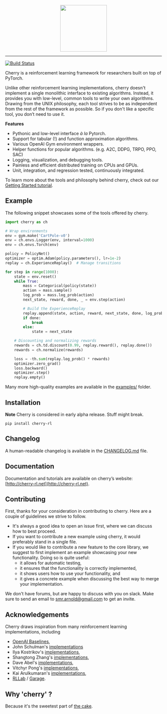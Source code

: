 <p align="center"><img src="http://cherry-rl.net/assets/images/cherry_full.png" height="150px" /></p>

--------------------------------------------------------------------------------

[![Build Status](https://travis-ci.org/learnables/cherry.svg?branch=master)](https://travis-ci.org/learnables/cherry)

Cherry is a reinforcement learning framework for researchers built on top of PyTorch.

Unlike other reinforcement learning implementations, cherry doesn't implement a single monolithic  interface to existing algorithms.
Instead, it provides you with low-level, common tools to write your own algorithms.
Drawing from the UNIX philosophy, each tool strives to be as independent from the rest of the framework as possible.
So if you don't like a specific tool, you don’t need to use it.

**Features**

* Pythonic and low-level interface *à la* Pytorch.
* Support for tabular (!) and function approximation algorithms.
* Various OpenAI Gym environment wrappers.
* Helper functions for popular algorithms. (e.g. A2C, DDPG, TRPO, PPO, SAC)
* Logging, visualization, and debugging tools.
* Painless and efficient distributed training on CPUs and GPUs.
* Unit, integration, and regression tested, continuously integrated.

To learn more about the tools and philosophy behind cherry, check out our [Getting Started tutorial](http://cherry-rl.net/tutorials/getting_started/).

## Example

The following snippet showcases some of the tools offered by cherry.

~~~python
import cherry as ch

# Wrap environments
env = gym.make('CartPole-v0')
env = ch.envs.Logger(env, interval=1000)
env = ch.envs.Torch(env)

policy = PolicyNet()
optimizer = optim.Adam(policy.parameters(), lr=1e-2)
replay = ch.ExperienceReplay()  # Manage transitions

for step in range(1000):
    state = env.reset()
    while True:
        mass = Categorical(policy(state))
        action = mass.sample()
        log_prob = mass.log_prob(action)
        next_state, reward, done, _ = env.step(action)

        # Build the ExperienceReplay
        replay.append(state, action, reward, next_state, done, log_prob=log_prob)
        if done:
            break
        else:
            state = next_state

    # Discounting and normalizing rewards
    rewards = ch.td.discount(0.99, replay.reward(), replay.done())
    rewards = ch.normalize(rewards)

    loss = -th.sum(replay.log_prob() * rewards)
    optimizer.zero_grad()
    loss.backward()
    optimizer.step()
    replay.empty()
~~~

Many more high-quality examples are available in the [examples/](./examples/) folder.

## Installation

**Note** Cherry is considered in early alpha release. Stuff might break.

```
pip install cherry-rl
```

## Changelog

A human-readable changelog is available in the [CHANGELOG.md](CHANGELOG.md) file.

## Documentation

Documentation and tutorials are available on cherry’s website: [http://cherry-rl.net](http://cherry-rl.net).

## Contributing

First, thanks for your consideration in contributing to cherry.
Here are a couple of guidelines we strive to follow.

* It's always a good idea to open an issue first, where we can discuss how to best proceed.
* If you want to contribute a new example using cherry, it would preferably stand in a single file.
* If you would like to contribute a new feature to the core library, we suggest to first implement an example showcasing your new functionality. Doing so is quite useful:
    * it allows for automatic testing,
    * it ensures that the functionality is correctly implemented,
    * it shows users how to use your functionality, and
    * it gives a concrete example when discussing the best way to merge your implementation.

We don't have forums, but are happy to discuss with you on slack.
Make sure to send an email to [smr.arnold@gmail.com](mailto:smr.arnold@gmail.com) to get an invite.

## Acknowledgements

Cherry draws inspiration from many reinforcement learning implementations, including

* [OpenAI Baselines](https://github.com/openai/baselines),
* John Schulman's [implementations](https://github.com/joschu/modular_rl)
* Ilya Kostrikov's [implementations](https://github.com/ikostrikov/pytorch-a2c-ppo-acktr),
* Shangtong Zhang's [implementations](https://github.com/ShangtongZhang/DeepRL),
* Dave Abel's [implementations](https://github.com/david-abel/simple_rl/),
* Vitchyr Pong's [implementations](https://github.com/vitchyr/rlkit),
* Kai Arulkumaran's [implementations](https://github.com/Kaixhin/spinning-up-basic),
* [RLLab](https://github.com/rll/rllab) / [Garage](https://github.com/rlworkgroup/garage).


## Why 'cherry' ?

Because it's the sweetest part of [the cake](https://twitter.com/ylecun/status/1097532314614034433).

